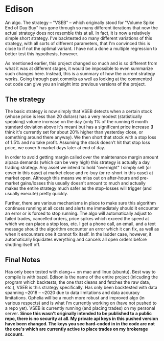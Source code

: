 # Edison

An algo. The strategy – "VSEB" – which originally stood for "Volume Spike 
End of Day Buy" has gone through so many different iterations that now the 
actual strategy does not resemble this at all. In fact, it is now a 
relatively simple short strategy. I've backtested so many different 
variations of this strategy, with all sorts of different parameters, that 
I'm convinced this is close to if not the optimal variant. I have not a 
done a multiple regression to better test this hypothesis, however.

As mentioned earlier, this project changed so much and is so different 
from what it was at different stages, it would be impossible to even 
summarize such changes here. Instead, this is a summary of how the current 
strategy works. Going through past commits as well as looking at the 
commented out code can give you an insight into previous versions of the 
project.

## The strategy
The basic strategy is now simply that VSEB detects when a certain stock 
(whose price is less than 20 dollars) has a very modest (statistically 
speaking) volume increase on the day (only 1% of the running 6 month 
standard deviation above it's mean) but has a significant price increase 
(I think it's currently set for about 20% higher than yesterday close, or 
something around there anyway). We then short that stock with a stop loss 
of 1.5% and no take profit. Assuming the stock doesn't hit that stop loss 
price, we cover 5 market days later at end of day.

In order to avoid getting margin called over the maintenance margin amount 
alpaca demands (which can be very high) this strategy is actually a day 
trading strategy. Any asset we intend to hold "overnight" I simply sell 
(or cover in this case) at market close and re-buy (or re-short in this 
case) at market open. Although this means we miss out on after-hours and 
pre-market gains/losses this usually doesn't amount to much and actually 
makes the entire strategy much safer as the stop-losses will trigger (and 
usually execute) pretty quickly.

Further, there are various mechanisms in place to make sure this algorithm 
continues running at all costs and alerts me immediately should it 
encounter an error or is forced to stop running. The algo will 
automatically adjust to failed trades, cancelled orders, price spikes 
which exceed the speed at which we can place a stop loss, etc. I get a 
phone call, an email, and a text message should the algorithm encounter an 
error which it can fix, as well as when it encounters one it cannot fix 
itself. In the ladder case, however, it automatically liquidates 
everything and cancels all open orders before shutting itself off.

## Final Notes
Has only been tested with clang++ on mac and linux (ubuntu). Best way to 
compile is with bazel. Edison is the name of the entire project (inlcuding 
the program which backtests, the one that cleans and fetches the raw data, 
etc.), VSEB is this strategy specifically. Has only been backtested with 
data spanning  ~2018 – ~2020 due to data limitations and data accuracy 
limitations. Ophelia will be a much more robust and improved algo (in 
various respects) and is what I'm currently working on (have not pushed to 
a repo yet). VSEB is currently running (and placing trades) on
my personal server. **Since this wasn't originally intended to be 
published to a public repo, there is no security at all. My private api 
keys in this pushed version have been changed. The keys you see hard-coded 
in in the code are not the one's which are currently active to place 
trades on my brokerage account.** 

